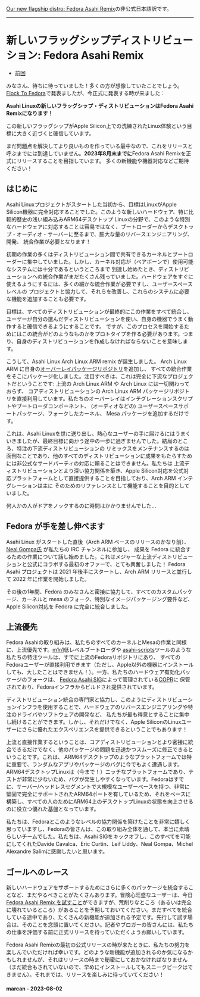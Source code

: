 [Our new flagship distro: Fedora Asahi Remix](https://asahilinux.org/2023/08/fedora-asahi-remix/)の非公式日本語訳です。

---
# 新しいフラッグシップディストリビューション: Fedora Asahi Remix

- [前回](https://github.com/asfdrwe/asahi-linux-translations/blob/main/GPU202306.md)

みなさん、待ちに待っていました！多くの方が想像していたことでしょう。[Flock To Fedora](https://flocktofedora.org/)で発表ましたが、今正式に発表する時が来ました：

**Asahi Linuxの新しいフラッグシップ・ディストリビューションはFedora Asahi Remixになります！**

この新しいフラッグシップがApple Silicon上での洗練されたLinux体験という目標に大きく近づくと確信しています。

まだ問題点を解決してより良いものを作っている最中なので、これをリリースと呼ぶまでには到達していません。**2023年8月末までに**Fedora Asahi Remixを正式にリリースすることを目指しています。
多くの新機能や機器対応などご期待ください！

## はじめに
Asahi Linuxプロジェクトがスタートした当初から、目標はLinuxがApple Silicon機器に完全対応することでした。このような新しいハードウェア、特に比較的歴史の浅い組み込みARM64デスクトップ
Linuxの分野で、このような特別なハードウェアに対応することは容易ではなく、ブートローダーからデスクトップ・オーディオ・サーバーに至るまで、膨大な量のリバースエンジニアリング、開発、
統合作業が必要となります！

初期の作業の多くはディストリビューション間で共有できるカーネルとブートローダーに集中していました。しかし、カーネル対応が（ベアボーンで）使用可能なシステムには十分であるというところまで
到達し始めたとき、ディストリビューションへの統合作業がまだたくさん残っていました。ハードウェアをすぐに使えるようにするには、多くの細かな統合作業が必要ですし、ユーザースペースレベルの
プロジェクトと協力して、それらを改善し、これらのシステムに必要な機能を追加することも必要です。

目標は、すべてのディストリビューションが最終的にこの作業をすべて統合し、ユーザーが自分の選んだディストリビューションを使い、自身の機器でうまく動作すると確信できるようにすることです。
ですが、このプロセスを開始するためにはこの統合がどのようなものかをプロトタイプを作る必要があります。つまり、自身のディストリビューションを作成しなければならないことを意味します。

こうして、Asahi Linux Arch Linux ARM remix が誕生しました。 Arch Linux ARM に自身の[オーバーレイパッケージリポジトリ](https://github.com/AsahiLinux/PKGBUILDs)を追加し、
すべての統合作業をそこにパッケージ化しました。注目すべきは、これは完全に下流なプロジェクトだということです: 上流の Arch Linux ARM や Arch Linux には一切関わっておらず、
コアディストリビューションの Arch Linux ARM パッケージリポジトリを直接利用しています。私たちのオーバーレイはインテグレーションスクリプトやブートローダコンポーネント、
(オーディオなどの) ユーザースペースサポートパッケージ、フォークしたカーネル、 Mesa パッケージを追加するだけです。

これは、Asahi Linuxを世に送り出し、熱心なユーザーの手に届けるにはうまくいきましたが、最終目標に向かう途中の一歩に過ぎませんでした。結局のところ、特注の下流ディストリビューションの
リミックスをメンテナンスするのは面倒なことであり、他のすべてのディストリビューションに成果をもたらすためには非公式なサードパーティの対応に頼ることはできません。私たちは
上流ディストリビューションとより深い協力関係を築き、Apple Silicon対応を公式対応プラットフォームとして直接提供することを目指しており、Arch ARM インテグレーションは主に
そのためのリファレンスとして機能することを目的としていました。

何人かの人がドアをノックするのに時間はかかりませんでした...

## Fedora が手を差し伸べます

Asahi Linux がスタートした直後（Arch ARM ベースのリリースのかなり前）、[Neal Gompa氏](https://fedoraproject.org/wiki/User:Ngompa) が私たちの IRC チャンネルに参加し、
成果を Fedora に統合するための作業について話し始めました。これはメジャーな上流ディストリビューションと公式にコラボする最初のオファーで、とても興奮しました！
Fedora Asahi プロジェクトは 2021 年後半にスタートし、Arch ARM リリースと並行して 2022 年に作業を開始しました。

その後の1年間、Fedora のみなさんと密接に協力して、すべてのカスタムパッケージ、カーネルと mesa のフォーク、特別なイメージパッケージング要件など、Apple Silicon対応を
Fedora に完全に統合しました。

## 上流優先

Fedora Asahiの取り組みは、私たちのすべてのカーネルとMesaの作業と同様に、上流優先です。[m1n1](https://packages.fedoraproject.org/pkgs/m1n1/m1n1/)低レベルブートローダや
[asahi-scripts](https://packages.fedoraproject.org/pkgs/asahi-scripts/asahi-scripts/)ツールのような私たちの特注ツールは、すでに上流のFedoraリポジトリにあり、
すべてのFedoraユーザーが直接利用できます（ただし、Apple以外の機器にインストールしても、大したことはできません！）。一方、私たちのハードウェア有効化パッケージのフォークは、
[Fedora Asahi SIG](https://fedoraproject.org/wiki/SIGs/Asahi)によって管理されている[COPR](https://copr.fedorainfracloud.org/groups/g/asahi/coprs/)に
保管されており、Fedoraインフラからビルドされ提供されています。

ディストリビューション統合の専門家と協力し、このようにディストリビューションインフラを使用することで、ハードウェアのリバースエンジニアリングや特注のドライバやソフトウェアの開発など、
私たちが最も得意とすることに集中し続けることができます。しかし、それだけでなく、Apple SiliconのLinuxユーザーにさらに優れたエクスペリエンスを提供できるということでもあります！

上流と直接作業するということは、コアディストリビューションとより密接に統合できるだけでなく、他のパッケージの問題を迅速かつスムーズに修正できるということです。これは、
ARM64デスクトップのようなプラットフォームでは特に重要で、ランダムなアプリやパッケージのバグに今でもよく遭遇します。ARM64デスクトップLinuxは（今まで！）ニッチなプラットフォームであり、テストが非常に少ないため、バグが発生しやすくなっています。Fedoraはすでに、サーバー/ヘッドレスセグメントで大規模なユーザーベースを持つ、非常に堅固で完全にサポートされたARM64ポートを有しているため、それをベースに構築し、すべての人のためにARM64上のデスクトップLinuxの状態を向上させるのに役立つ優れた基盤となっています。

私たちは、Fedoraとこのようなレベルの協力関係を築けたことを非常に嬉しく思っていますし、Fedoraの皆さんは、この取り組み全体を通して、本当に素晴らしいチームでした。私たちは、Asahi SIGをキックオフし、このすべてを可能にしてくれたDavide Cavalca、Eric Curtin、Leif Liddy、Neal Gompa、Michel Alexandre Salimに感謝したいと思います。

## ゴールへのレース

新しいハードウェアをサポートするためにさらに多くのパッケージを統合することなど、まだやるべきことがたくさんあります。冒険心旺盛なユーザーは、今日 [Fedora Asahi Remix を試すこと](https://fedora-asahi-remix.org/)ができますが、荒削りなところ（あるいは完全に壊れているところ）があることを予期しておいてください。まだすべてを統合している途中であり、たくさんの新機能が追加される予定です。先行して試す場合は、そのことを念頭に置いてください。記者やブロガーの皆さんには、私たちの仕事を評価する前に正式リリースを待っていただくようお願いしています。

Fedora Asahi Remixの最初の公式リリースの時が来たときに、私たちの努力を楽しんでいただければ幸いです。どのような新機能が追加されるのか気になるかもしれませんが、それはリリースの時まで秘密にしておかなければなりません（まだ統合もされていないので、早めにインストールしてもスニークピークはできません）。それまでは、リリースを楽しみに待っていてください！

#### marcan - 2023-08-02
